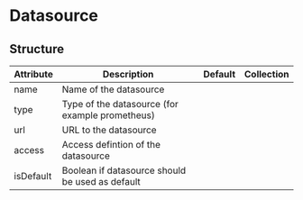 # Datasource 
 

## Structure 
 

| Attribute | Description                                      | Default | Collection  |
| --------- | ------------------------------------------------ | ------- | ----------  |
| name      | Name of the datasource                           |         |             |
| type      | Type of the datasource (for example prometheus)  |         |             |
| url       | URL to the datasource                            |         |             |
| access    | Access defintion of the datasource               |         |             |
| isDefault | Boolean if datasource should be used as default  |         |             |